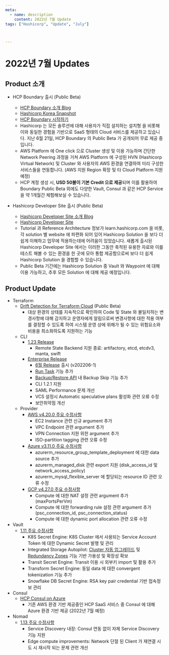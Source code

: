 ```yaml
---
meta:
  - name: description
    content: 2022년 7월 Update
tags: ["Hashicorp", "Update", "July"]



---
```


# 2022년 7월 Updates



## Product 소개

- HCP Boundary 출시 (Public Beta)

  - [HCP Boundary 소개 Blog](https://www.hashicorp.com/blog/announcing-launch-and-free-public-beta-of-hcp-boundary)
  - [Hashicorp Korea Snapshot](https://www.youtube.com/watch?v=p_Wbi12xliE)
  - [HCP Boundary 시작하기](https://learn.hashicorp.com/collections/boundary/hcp-getting-started)
  - Hashicorp 는 모든 솔루션에 대해 사용자가 직접 설치하는 설치형 을 비롯해 이와 동일한 경험을 기반으로 SaaS 형태의 Cloud 서비스를 제공하고 있습니다. 지난 6월 21일, HCP Boundary 의 Public Beta 가 공개되어 무료 제공 중입니다.
  - AWS Platform 에 One click 으로 Cluster 생성 및 이용 가능하며 간단한 Network Peering 과정을 거쳐 AWS Platform 에 구성된 HVN (Hashicorp Virtual Network) 및 Cluster 와 사용자의 AWS 환경을 연결하여 미리 구성한 서비스들을 연동합니다. (AWS 지원 Region 확장 및 타 Cloud Platform 지원 예정)
  - HCP 계정 생성 시, **USD 50불이 기본 Credit 으로 제공**되며 이를 활용하여 Boundary Public Beta 외에도 다양한 Vault, Consul 과 같은 HCP Service 을 약 1개월간 체험해보실 수 있습니다.

- Hashicorp Developer Site 출시 (Public Beta)

  - [Hashicorp Developer Site 소개 Blog](https://www.hashicorp.com/blog/new-hashicorp-developer-site-is-now-in-public-beta?fbclid=IwAR1_Snhw3Yiqai2J5qcvWUlE82yaslu1nlC3O2iWDe8-wCFFWNPbPr-dxx4)
  - [Hashicorp Developer Site](https://developer.hashicorp.com/)
  - Tutorial 과 Reference Architecture 정보가 learn.hashicorp.com 을 비롯, 각 solution 별 website 에 파편화 되어 있어 Hashicorp Solution 을 보다 더 쉽게 이해하고 업무에 적용하는데에 어려움이 있었습니다. 새롭게 출시된 Hashicorp Developer Site 에서는 이러한 그동안 축적된 유용한 자료와 이를 테스트 해볼 수 있는 환경을 한 곳에 모아 통합 제공함으로써 보다 더 쉽게 Hashicorp Solution 을 경험할 수 있습니다.
  - Public Beta 기간에는 Hashicorp Solution 중 Vault 와 Waypoint 에 대해 이용 가능하고, 추후 모든 Solution 에 대해 제공 예정입니다.

  

## Product Update

- Terraform
  - [Drift Detection for Terraform Cloud](https://www.hashicorp.com/blog/terraform-cloud-adds-drift-detection-for-infrastructure-management) (Public Beta)
    - 대상 환경의 상태를 지속적으로 확인하여 Code 및 State 와 불일치하는 변경사항에 대해 감지하고 운영자에게 알림으로써 변경사항에 대한 적용 여부를 결정할 수 있도록 하여 시스템 운영 상에 위해가 될 수 있는 위험요소와 비용을 최소화하도록 지원하는 기능 
  - CLI
    - [1.23 Release](https://github.com/hashicorp/terraform/blob/v1.2.3/CHANGELOG.md#123-june-15-2022)
      - Remote State Backend 지원 종료: artifactory, etcd, etcdv3, manta, swift
    - [Enterprise Release](https://www.terraform.io/enterprise/releases)
      - [6월 Release](https://www.terraform.io/enterprise/releases/2022/v202206-1) 출시 (v202206-1)
      - [Run Task](https://www.terraform.io/cloud-docs/workspaces/settings/run-tasks) 기능 추가
      - [Backup/Restore API](https://www.terraform.io/enterprise/admin/infrastructure/backup-restore) 내 Backup Skip 기능 추가
      - CLI 1.2.1 지원
      - SAML Performance 문제 개선
      - VCS 설정시 Automatic speculative plans 활성화 관련 오류 수정
      - 보안취약점 개선
  - Provider
    - [AWS v4.20.0 주요 수정사항](https://github.com/hashicorp/terraform-provider-aws/releases/tag/v4.20.0)
      - EC2 Instance 관련 신규 argument 추가
      - VPC Endpoint 관련 argument 추가 
      - VPN Connection 지원 위한 argument 추가
      - ISO-partition tagging 관련 오류 수정
    - [Azure v3.11.0 주요 수정사항](https://github.com/hashicorp/terraform-provider-azurerm/releases/tag/v3.11.0)
      - azurerm_resource_group_template_deployment 에 대한 data source 추가
      - azurerm_managed_disk 관련 export 지원 (disk_access_id 및 network_access_policy)
      - azurerm_mysql_flexible_server 에 할당되는 resource ID 관련 오류 수정
    - [GCP v4.27.0 주요 수정사항](https://github.com/hashicorp/terraform-provider-google/releases/tag/v4.27.0)
      - Compute 에 대한 NAT 설정 관련 argument 추가 (maxPortsPerVm)
      - Compute 에 대한 forwarding rule 설정 관련 argument 추가 (psc_connection_id, psc_connection_status)  
      - Compute 에 대한 dynamic port allocation 관련 오류 수정
- Vault
  - [1.11 주요 수정사항](https://www.hashicorp.com/blog/vault-1-11)
    - K8S Secret Engine: K8S Cluster 에서 사용되는 Service Account Token 에 대한 Dynamic Secret 발행 및 관리
    - Integrated Storage Autopilot: [Cluster 자동 업그레이드](https://www.vaultproject.io/docs/enterprise/automated-upgrades?_gl=1*1pfp1zr*_ga*MTA4MTgxMjU2NC4xNjM4ODI3NDM4*_ga_P7S46ZYEKW*MTY1NjM5MzQ0NS43LjAuMTY1NjM5MzQ0NS4w&_ga=2.18692156.469231660.1656292338-1081812564.1638827438#automated-upgrades) 및 [Redundancy Zones](https://www.vaultproject.io/docs/enterprise/redundancy-zones?_gl=1*1pfp1zr*_ga*MTA4MTgxMjU2NC4xNjM4ODI3NDM4*_ga_P7S46ZYEKW*MTY1NjM5MzQ0NS43LjAuMTY1NjM5MzQ0NS4w&_ga=2.18692156.469231660.1656292338-1081812564.1638827438#redundancy-zones) 기능 기반 가용성 및 확장성 확보 
    - Transit Secret Engine: Transit 이용 시 외부키 import 및 활용 추가
    - Transform Secret Engine: 동일 data 에 대한 convergent tokenization 기능 추가
    - Snowflake DB Secret Engine: RSA key pair credential 기반 접속정보 관리
- Consul
  - [HCP Consul on Azure](https://www.hashicorp.com/blog/hcp-consul-on-azure-to-go-ga-plus-more-consul-news)
    - 기존 AWS 환경 기반 제공중인 HCP SaaS 서비스 중 Consul 에 대해 Azure 환경 기반 제공 (2022년 7월 예정)
- Nomad
  - [1.13 주요 수정사항](https://www.hashicorp.com/blog/nomad-1-3-adds-native-service-discovery-and-edge-workload-support)
    - Service Discovery 내장: Consul 연동 없이 자체 Service Discovery 기능 지원
    - Edge compute improvements: Network 단절 된 Client 가 재연결 시도 시 재시작 되는 문제 관련 개선
